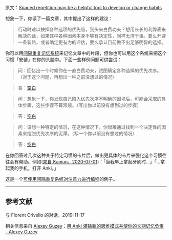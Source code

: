 原文：[Spaced repetition may be a helpful tool to develop or change habits](https://notes.andymatuschak.org/z249N76MhdBzDfrwMnqP6jEsTv6Z8u2kJrp8)

想象一下，你读了一篇文章，其中提出了这样的建议：

> 行动时难以抉择各种选项的优先级，到头来白费功夫？想用长长的利弊表来解决的话，如果其中各种因素本身不够有决定性，同样无济于事。要么开辟一条新路，或者确定更有力的评估，要么承认目前做不出足够明智的选择。

你可以用[间隔重复记忆系统](https://notes.andymatuschak.org/z4eXdSMJFv2qVGXSUEKH4vdcHBrLHcFY1ZGfC)来记忆文章中的片段，但你也可以用这个系统来把这个习惯「安装」在你的头脑中。下面一些样例问题可供尝试：

> 问：回忆出一个时候你在一直白费功夫，试图确定各种选择的优先次序。（对于这个问题，再想出一种之前没想过的情况）

> 答：[空白](https://notes.andymatuschak.org/z249N76MhdBzDfrwMnqP6jEsTv6Z8u2kJrp8)

> 问：想象一下，你发现自己陷入优先次序不明确的困境后，可能会采取的具体步骤，这些步骤不算常规。（写出你以前没有想到过的步骤）

> 答：[空白](https://notes.andymatuschak.org/z249N76MhdBzDfrwMnqP6jEsTv6Z8u2kJrp8)

> 问：设想一种特定的情况，在这种情况下，你很难通过找到一个决定性的因素来摆脱优先次序的泥潭。（写一个你以前没有想过的情况）

> 答：[空白](https://notes.andymatuschak.org/z249N76MhdBzDfrwMnqP6jEsTv6Z8u2kJrp8)

在你回答过几次这种关于特定习惯的卡片后，做出更具体的卡片来强化这个习惯往往会有帮助。例如([来自 Kanjun，2020-07-01](https://twitter.com/kanjun/status/1278501271226298368))：「当我早上拿起牙刷时…」「…拿起我的手机，打开 Anki。」

这是一个[可使用间隔重复系统对注意力进行编程](https://notes.andymatuschak.org/z2gqazXUkf9qyFjMQg4W3dw6yegnAJszvDywN)的例子。

------

## 参考文献

与 Florent Crivello 的对话，2019-11-17

相关信息来自 [Alexey Guzey](https://notes.andymatuschak.org/Alexey_Guzey)：[用 Anki 灌输新的思维模式并使你的长期记忆负责 - Alexey Guzey](https://guzey.com/things/software/anki/#instilling-novel-thought-patterns-with-anki)